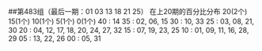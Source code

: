 ##第483组（最后一期：01 03 13 18 21 25）
在上20期的百分比分布 20(2个) 15(1个) 10(1个) 5(1个) 0(1个)
40 : 14
35 : 02, 06, 15
30 : 10, 33
25 : 03, 08, 21, 30
20 : 04, 12, 17, 18, 20, 24, 27, 32
15 : 07, 19, 23, 25
10 : 01, 09, 11, 16, 28, 29
05 : 13, 22, 26
00 : 05, 31
